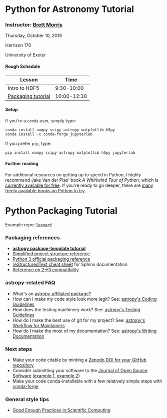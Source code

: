 # Python for Astronomy Tutorial
### Instructor: [Brett Morris](http://brettmorr.is)

Thursday, October 10, 2019

Harrison 170

University of Exeter

#### Rough Schedule

| Lesson | Time |
|--------|------|
| Intro to HDF5 | 9:30-10:00 | 
| [Packaging tutorial](https://gist.github.com/bmorris3/4221e471f8a448560eb7e76ef78bda83) | 10:00-12:30 | 

#### Setup 

If you're a `conda` user, simply type: 

```
conda install numpy scipy astropy matplotlib h5py 
conda install -c conda-forge jupyterlab
```

If you prefer `pip`, type: 

```
pip install numpy scipy astropy matplotlib h5py jupyterlab
```

#### Further reading

For additional resources on getting up to speed in Python, I highly recommend Jake Van der Plas' book _A Whirlwind Tour of Python_, which is [currently available for free](http://www.oreilly.com/programming/free/files/a-whirlwind-tour-of-python.pdf). If you're ready to go deeper, there are [many freely available books on Python to try](http://pythonbooks.revolunet.com).

# Python Packaging Tutorial

Example repo: [`leonard`](https://github.com/bmorris3/leonard)

### Packaging references

* [**astropy package-template tutorial**](http://docs.astropy.org/projects/package-template/en/latest/)
* [Simplified project structure reference](http://docs.python-guide.org/en/latest/writing/structure/)
* [Python 3 official packaging reference](https://docs.python.org/3/tutorial/modules.html#packages)
* [reStructuredText cheat sheet](http://www.sphinx-doc.org/en/stable/rest.html) for Sphinx documentation
* [Reference on 2->3 compatibility](http://python-future.org/compatible_idioms.html#essential-syntax-differences) 

### astropy-related FAQ
* What's an [astropy-affiliated package?](http://www.astropy.org/affiliated/)
* How can I make my code style look more legit? See: [astropy's Coding Guidelines](http://docs.astropy.org/en/stable/development/codeguide.html)
* How does the testing machinery work? See: [astropy's Testing Guidelines](http://docs.astropy.org/en/stable/development/testguide.html)
* How do I make the best use of git for my project? See: [astropy's Workflow for Maintainers](http://docs.astropy.org/en/stable/development/workflow/maintainer_workflow.html)
* How do I make the most of my documentation? See: [astropy's Writing Documentation](http://docs.astropy.org/en/stable/development/docguide.html)

### Next steps
* Make your code citable by minting a [Zenodo DOI for your GitHub repository](https://guides.github.com/activities/citable-code/)
* Consider submitting your software to the [Journal of Open Source Software](http://joss.theoj.org/) ([example 1](https://joss.theoj.org/papers/10.21105/joss.00854), [example 2](https://joss.theoj.org/papers/10.21105/joss.01130))
* Make your code conda-installable with a few relatively simple steps with [conda-forge](https://conda-forge.github.io)

### General style tips
* [Good Enough Practices in Scientific Computing](https://arxiv.org/abs/1609.00037)

